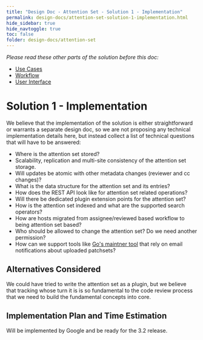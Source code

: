 ```yaml
---
title: "Design Doc - Attention Set - Solution 1 - Implementation"
permalink: design-docs/attention-set-solution-1-implementation.html
hide_sidebar: true
hide_navtoggle: true
toc: false
folder: design-docs/attention-set
---
```


*Please read these other parts of the solution before this doc:*

*   [Use Cases](/design-docs/attention-set-use-cases.html)
*   [Workflow](/design-docs/attention-set-solution-1-workflow.html)
*   [User Interface](/design-docs/attention-set-solution-1-user-interface.html)

# Solution 1 - Implementation

We believe that the implementation of the solution is either straightforward or warrants a separate
design doc, so we are not proposing any technical implementation details here, but instead collect a
list of technical questions that will have to be answered:

*   Where is the attention set stored?
*   Scalability, replication and multi-site consistency of the attention set storage.
*   Will updates be atomic with other metadata changes (reviewer and cc changes)?
*   What is the data structure for the attention set and its entries?
*   How does the REST API look like for attention set related operations?
*   Will there be dedicated plugin extension points for the attention set?
*   How is the attention set indexed and what are the supported search operators?
*   How are hosts migrated from assignee/reviewed based workflow to being attention set based?
*   Who should be allowed to change the attention set? Do we need another permission?
*   How can we support tools like
    [Go's maintner tool](https://godoc.org/golang.org/x/build/maintner) that rely on email
    notifications about uploaded patchsets?

## <a id="alternatives-considered">Alternatives Considered

We could have tried to write the attention set as a plugin, but we believe that tracking whose turn
it is is so fundamental to the code review process that we need to build the fundamental concepts
into core.

## <a id="implementation">Implementation Plan and Time Estimation

Will be implemented by Google and be ready for the 3.2 release.
